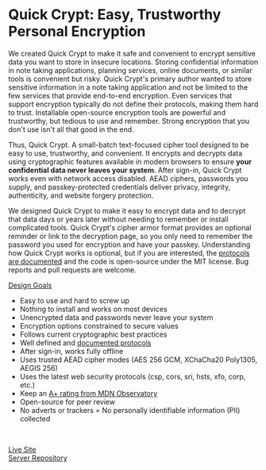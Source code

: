 # Quick Crypt: Easy, Trustworthy Personal Encryption

We created Quick Crypt to make it safe and convenient to encrypt sensitive data you want to store in insecure locations. Storing confidential information in note taking applications, planning services, online documents, or similar tools is convenient but risky. Quick Crypt's primary author wanted to store sensitive information in a note taking application and not be limited to the few services that provide end-to-end encryption. Even services that support encryption typically do not define their protocols, making them hard to trust. Installable open-source encryption tools are powerful and trustworthy, but tedious to use and remember. Strong encryption that you don't use isn't all that good in the end.

Thus, Quick Crypt. A small-batch text-focused cipher tool designed to be easy to use, trustworthy, and convenient. It encrypts and decrypts data using cryptographic features available in modern browsers to ensure **your confidential data never leaves your system**. After sign-in, Quick Crypt works even with network access disabled. AEAD ciphers, passwords you supply, and passkey-protected credentials deliver privacy, integrity, authenticity, and website forgery protection.

We designed Quick Crypt to make it easy to encrypt data and to decrypt that data days or years later without needing to remember or install complicated tools. Quick Crypt's cipher armor format provides an optional reminder or link to the decryption page, so you only need to remember the password you used for encryption and have your passkey. Understanding how Quick Crypt works is optional, but if you are interested, the [protocols are documented](https://quickcrypt.org/help/protocol) and the code is open-source under the MIT license. Bug reports and pull requests are welcome.

<ins>Design Goals</ins>
- Easy to use and hard to screw up
- Nothing to install and works on most devices
- Unencrypted data and passwords never leave your system
- Encryption options constrained to secure values
- Follows current cryptographic best practices
- Well defined and [documented protocols](https://quickcrypt.org/help/protocol)
- After sign-in, works fully offline
- Uses trusted AEAD cipher modes (AES 256 GCM, XChaCha20 Poly1305, AEGIS 256)
- Uses the latest web security protocols (csp, cors, sri, hsts, xfo, corp, etc.)
- Keep an [A+ rating from MDN Observatory](https://developer.mozilla.org/en-US/observatory/analyze?host=quickcrypt.org)
- Open-source for peer review
- No adverts or trackers
= No personally identifiable information (PII) collected

<br />

[Live Site](https://quickcrypt.org)
<br />
[Server Repository](https://github.com/bschick/qcrypt-server)



